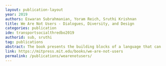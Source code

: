 ```yaml
---
layout: publication-layout
year: 2019
authors: Eswaran Subrahmanian, Yoram Reich, Sruthi Krishnan
title: We Are Not Users - Dialogues, Diversity, and Design 
categories: publication
ide: transportsocialthredbo2019
authorid: sub, sruthi
tag: publications
abstract: The book presents the building blocks of a language that can conceive designing in all its richness, with relevance for both theory and practice. It introduces a theoretical model, terminology, examples, and a framework for bringing together the social, cultural, and political aspects of designing. It will be essential reading for design theorists and for designers in areas ranging from architecture to software design and policymaking.
link: https://mitpress.mit.edu/books/we-are-not-users
permalink: /publications/wearenotusers/
---
```

